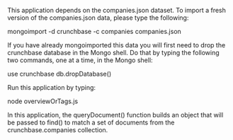 This application depends on the companies.json dataset. To import a fresh version of the companies.json data, please type the following:

mongoimport -d crunchbase -c companies companies.json


If you have already mongoimported this data you will first need to drop the crunchbase database in the Mongo shell. Do that by typing the following two commands, one at a time, in the Mongo shell:

use crunchbase
db.dropDatabase()

Run this application by typing:

node overviewOrTags.js

In this application, the queryDocument() function builds an object that will be passed to find() to match a set of documents from the crunchbase.companies collection.
